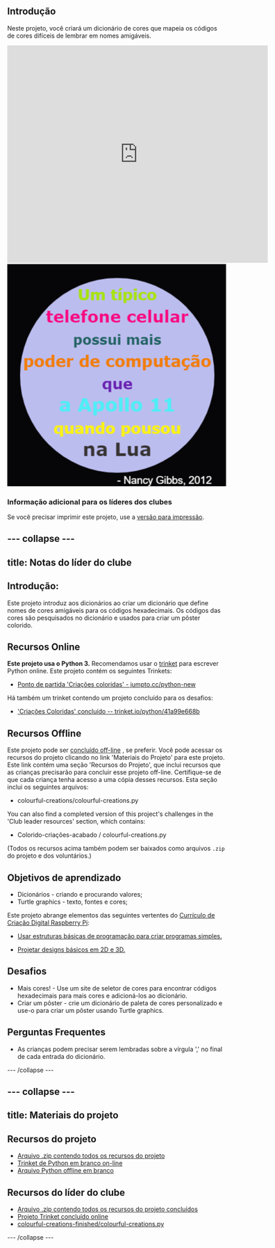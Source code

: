 ## Introdução

Neste projeto, você criará um dicionário de cores que mapeia os códigos de cores difíceis de lembrar em nomes amigáveis.

<div class="trinket">
  <iframe src="https://trinket.io/embed/python/97822f48b7?outputOnly=true&start=result" width="600" height="500" frameborder="0" marginwidth="0" marginheight="0" allowfullscreen>
  </iframe>
  <img src="images/colourful-finished.png">
</div>

### Informação adicional para os líderes dos clubes

Se você precisar imprimir este projeto, use a [versão para impressão](https://projects.raspberrypi.org/en/projects/colourful-creations/print).

## \--- collapse \---

## title: Notas do líder do clube

## Introdução:

Este projeto introduz aos dicionários ao criar um dicionário que define nomes de cores amigáveis para os códigos hexadecimais. Os códigos das cores são pesquisados ​​no dicionário e usados ​​para criar um pôster colorido.

## Recursos Online

**Este projeto usa o Python 3.** Recomendamos usar o [trinket](https://trinket.io/) para escrever Python online. Este projeto contém os seguintes Trinkets:

* [Ponto de partida 'Criações coloridas' - jumpto.cc/python-new](http://jumpto.cc/python-new)

Há também um trinket contendo um projeto concluído para os desafios:

* ['Criações Coloridas' concluído -- trinket.io/python/41a99e668b](https://trinket.io/python/97822f48b7)

## Recursos Offline

Este projeto pode ser [concluído off-line](https://www.codeclubprojects.org/en-GB/resources/python-working-offline/) , se preferir. Você pode acessar os recursos do projeto clicando no link 'Materiais do Projeto' para este projeto. Este link contém uma seção 'Recursos do Projeto', que inclui recursos que as crianças precisarão para concluir esse projeto off-line. Certifique-se de que cada criança tenha acesso a uma cópia desses recursos. Esta seção inclui os seguintes arquivos:

* colourful-creations/colourful-creations.py

You can also find a completed version of this project's challenges in the 'Club leader resources' section, which contains:

* Colorido-criações-acabado / colourful-creations.py

(Todos os recursos acima também podem ser baixados como arquivos `.zip` do projeto e dos voluntários.)

## Objetivos de aprendizado

* Dicionários - criando e procurando valores;
* Turtle graphics - texto, fontes e cores;

Este projeto abrange elementos das seguintes vertentes do [Currículo de Criação Digital Raspberry Pi](http://rpf.io/curriculum):

* [Usar estruturas básicas de programação para criar programas simples.](https://www.raspberrypi.org/curriculum/programming/creator)

* [Projetar designs básicos em 2D e 3D.](https://www.raspberrypi.org/curriculum/design/creator)

## Desafios

* Mais cores! - Use um site de seletor de cores para encontrar códigos hexadecimais para mais cores e adicioná-los ao dicionário. 
* Criar um pôster - crie um dicionário de paleta de cores personalizado e use-o para criar um pôster usando Turtle graphics. 

## Perguntas Frequentes

* As crianças podem precisar serem lembradas sobre a vírgula ',' no final de cada entrada do dicionário. 

\--- /collapse \---

## \--- collapse \---

## title: Materiais do projeto

## Recursos do projeto

* [Arquivo .zip contendo todos os recursos do projeto](resources/colourful-creations-project-resources.zip)
* [Trinket de Python em branco on-line](http://jumpto.cc/python-new)
* [Arquivo Python offline em branco](resources/new-new.py)

## Recursos do líder do clube

* [Arquivo .zip contendo todos os recursos do projeto concluídos](resources/colourful-creations-volunteer-resources.zip)
* [Projeto Trinket concluído online](https://trinket.io/python/97822f48b7)
* [colourful-creations-finished/colourful-creations.py](resources/colourful-creations-finished-colourful-creations.py)

\--- /collapse \---